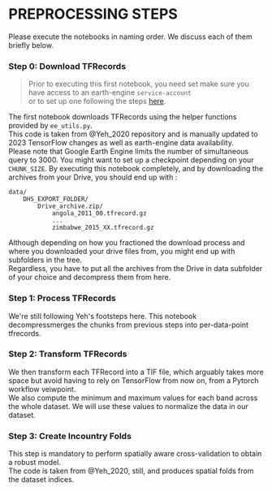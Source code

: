 # PREPROCESSING STEPS
Please execute the notebooks in naming order. We discuss each of them briefly below.
### Step 0: Download TFRecords
> Prior to executing this first notebook, you need set make sure you have access to an earth-engine `service-account`  
> or to set up one following the steps [here](ee_account_setting.md).  

The first notebook downloads TFRecords using the helper functions provided by `ee_utils.py`.  
This code is taken from @Yeh_2020 repository and is manually updated to 2023 TensorFlow changes as well as earth-engine data availability.  
Please note that Google Earth Engine limits the number of simultaneous query to 3000. You might want to set up a checkpoint depending on your `CHUNK_SIZE`.
By executing this notebook completely, and by downloading the archives from your Drive, you should end up with : 
```
data/
    DHS_EXPORT_FOLDER/
        Drive_archive.zip/
            angola_2011_00.tfrecord.gz
            ...
            zimbabwe_2015_XX.tfrecord.gz   
```
Although depending on how you fractioned the download process and where you downloaded your drive files from, you might end up with subfolders in the tree.  
Regardless, you have to put all the archives from the Drive in data subfolder of your choice and decompress them from here.

### Step 1: Process TFRecords
We're still following Yeh's footsteps here. This notebook decompressmerges the chunks from previous steps into per-data-point tfrecords. 

### Step 2: Transform TFRecords
We then transform each TFRecord into a TIF file, which arguably takes more space but avoid having to rely on TensorFlow from now on, from a Pytorch workflow veiwpoint.  
We also compute the minimum and maximum values for each band across the whole dataset. We will use these values to normalize the data in our dataset.

### Step 3: Create Incountry Folds
This step is mandatory to perform spatially aware cross-validation to obtain a robust model.  
The code is taken from @Yeh_2020, still, and produces spatial folds from the dataset indices.
